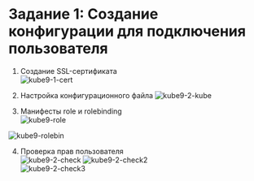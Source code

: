 # Задание 1: Создание конфигурации для подключения пользователя  

1. Создание SSL-сертификата  
![kube9-1-cert](https://github.com/user-attachments/assets/55b00e04-1f25-43ea-87df-0e2e4c5f7775)  

2. Настройка конфигурационного файла
![kube9-2-kube](https://github.com/user-attachments/assets/9a034fb7-dcdd-4e6d-8750-aaacf4857b52)  


3. Манифесты role и rolebinding  
![kube9-role](https://github.com/user-attachments/assets/05278d6a-f5ca-45e4-8a7c-2f1438fea771)  

![kube9-rolebin](https://github.com/user-attachments/assets/62f60d70-c21b-4f84-bab7-6064f0a84cde)  

4. Проверка прав пользователя  
![kube9-2-check](https://github.com/user-attachments/assets/e04b798a-9d40-4996-a40e-1170b060c352)
![kube9-2-check2](https://github.com/user-attachments/assets/49c53e73-7f58-4a2e-b3db-7d2602484ed4)  
![kube9-2-check3](https://github.com/user-attachments/assets/3f6b4008-cdda-4b7f-86b4-dab90aac232e)
